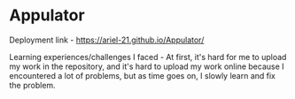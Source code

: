 # Appulator
Deployment link - https://ariel-21.github.io/Appulator/

Learning experiences/challenges I faced - At first, it's hard for me to upload my work in the repository, and it's hard to upload my work online because I encountered a lot of problems, but as time goes on, I slowly learn and fix the problem.

